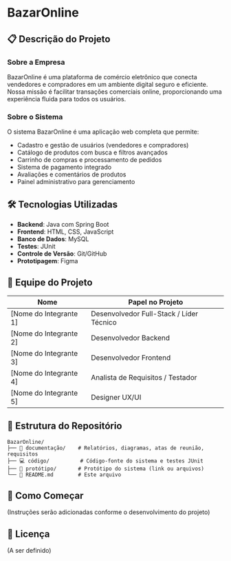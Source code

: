 # BazarOnline

## 📋 Descrição do Projeto

### Sobre a Empresa
BazarOnline é uma plataforma de comércio eletrônico que conecta vendedores e compradores em um ambiente digital seguro e eficiente. Nossa missão é facilitar transações comerciais online, proporcionando uma experiência fluida para todos os usuários.

### Sobre o Sistema
O sistema BazarOnline é uma aplicação web completa que permite:
- Cadastro e gestão de usuários (vendedores e compradores)
- Catálogo de produtos com busca e filtros avançados
- Carrinho de compras e processamento de pedidos
- Sistema de pagamento integrado
- Avaliações e comentários de produtos
- Painel administrativo para gerenciamento

## 🛠️ Tecnologias Utilizadas

- **Backend**: Java com Spring Boot
- **Frontend**: HTML, CSS, JavaScript
- **Banco de Dados**: MySQL
- **Testes**: JUnit
- **Controle de Versão**: Git/GitHub
- **Prototipagem**: Figma

## 👥 Equipe do Projeto

| Nome | Papel no Projeto |
|------|------------------|
| [Nome do Integrante 1] | Desenvolvedor Full-Stack / Líder Técnico |
| [Nome do Integrante 2] | Desenvolvedor Backend |
| [Nome do Integrante 3] | Desenvolvedor Frontend |
| [Nome do Integrante 4] | Analista de Requisitos / Testador |
| [Nome do Integrante 5] | Designer UX/UI |

## 📁 Estrutura do Repositório

```
BazarOnline/
├── 📁 documentação/    # Relatórios, diagramas, atas de reunião, requisitos
├── 💻 código/          # Código-fonte do sistema e testes JUnit
├── 🧱 protótipo/       # Protótipo do sistema (link ou arquivos)
└── 🧾 README.md        # Este arquivo
```

## 🚀 Como Começar

(Instruções serão adicionadas conforme o desenvolvimento do projeto)

## 📝 Licença

(A ser definido)